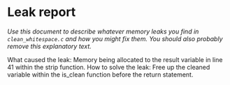# Leak report

_Use this document to describe whatever memory leaks
you find in `clean_whitespace.c` and how you might fix
them. You should also probably remove this explanatory
text._

What caused the leak: Memory being allocated to the result variable in line 41 within the strip function.
How to solve the leak: Free up the cleaned variable within the is_clean function before the return statement.

